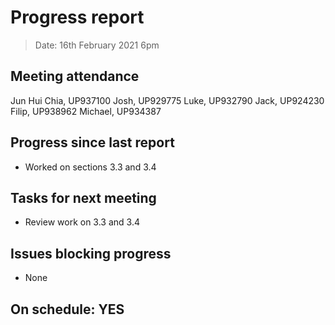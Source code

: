 # Progress report

> Date: 16th February 2021 6pm

## Meeting attendance

Jun Hui Chia, UP937100
Josh, UP929775
Luke, UP932790
Jack, UP924230
Filip, UP938962
Michael, UP934387

## Progress since last report

* Worked on sections 3.3 and 3.4

## Tasks for next meeting

* Review work on 3.3 and 3.4

## Issues blocking progress

* None

## On schedule: YES
